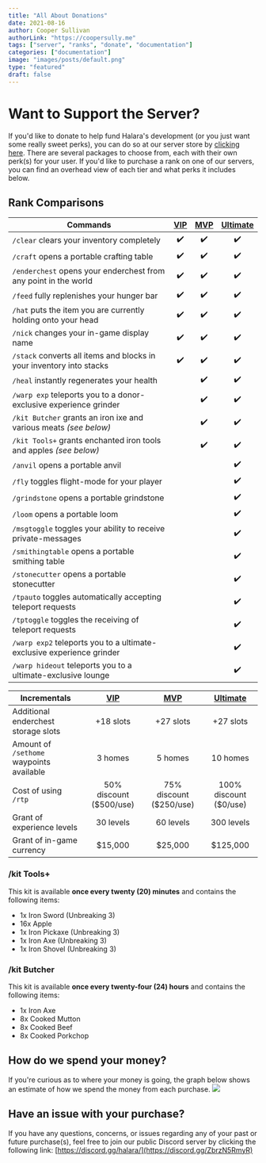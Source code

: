 ```yaml
---
title: "All About Donations"
date: 2021-08-16
author: Cooper Sullivan
authorLink: "https://coopersully.me"
tags: ["server", "ranks", "donate", "documentation"]
categories: ["documentation"]
image: "images/posts/default.png"
type: "featured"
draft: false
---
```


# Want to Support the Server?

If you'd like to donate to help fund Halara's development (or you just want some really sweet perks), you can do so at our server store by [clicking here](https://halara.tebex.io/). There are several packages to choose from, each with their own perk(s) for your user. If you'd like to purchase a rank on one of our servers, you can find an overhead view of each tier and what perks it includes below.
## Rank Comparisons

| Commands | [VIP](https://halara.tebex.io/checkout/packages/add/4535463/single) | [MVP](https://halara.tebex.io/checkout/packages/add/4535505/single) | [Ultimate](https://halara.tebex.io/checkout/packages/add/4587311/subscribe) |
| - | :-: | :-: | :-: |
| ``/clear`` clears your inventory completely | ✔️ | ✔️ | ✔️ |
| ``/craft`` opens a portable crafting table | ✔️ | ✔️ | ✔️ |
| ``/enderchest`` opens your enderchest from any point in the world | ✔️ | ✔️ | ✔️ |
| ``/feed`` fully replenishes your hunger bar | ✔️ | ✔️ | ✔️ |
| ``/hat`` puts the item you are currently holding onto your head | ✔️ | ✔️ | ✔️ |
| ``/nick`` changes your in-game display name | ✔️ | ✔️ | ✔️ |
| ``/stack`` converts all items and blocks in your inventory into stacks | ✔️ | ✔️ | ✔️ |
| ``/heal`` instantly regenerates your health || ✔️ | ✔️ |
| ``/warp exp`` teleports you to a donor-exclusive experience grinder || ✔️ | ✔️ |
| ``/kit Butcher`` grants an iron ixe and various meats *(see below)* || ✔️ | ✔️ |
| ``/kit Tools+`` grants enchanted iron tools and apples *(see below)* || ✔️ | ✔️ |
| ``/anvil`` opens a portable anvil ||  ️ | ✔️ |
| ``/fly`` toggles flight-mode for your player ||  ️ | ✔️ |
| ``/grindstone`` opens a portable grindstone||  ️ | ✔️ |
| ``/loom`` opens a portable loom ||  ️ | ✔️ |
| ``/msgtoggle`` toggles your ability to receive private-messages ||  ️ | ✔️ |
| ``/smithingtable`` opens a portable smithing table ||  ️ | ✔️ |
| ``/stonecutter`` opens a portable stonecutter ||  ️ | ✔️ |
| ``/tpauto`` toggles automatically accepting teleport requests ||  ️ | ✔️ |
| ``/tptoggle`` toggles the receiving of teleport requests ||  ️ | ✔️ |
| ``/warp exp2`` teleports you to a ultimate-exclusive experience grinder ||  ️ | ✔️ |
| ``/warp hideout`` teleports you to a ultimate-exclusive lounge ||  ️ | ✔️ |

| Incrementals | [VIP](https://halara.tebex.io/checkout/packages/add/4535463/single) | [MVP](https://halara.tebex.io/checkout/packages/add/4535505/single) | [Ultimate](https://halara.tebex.io/checkout/packages/add/4587311/subscribe) |
| - | :-: | :-: | :-: |
| Additional enderchest storage slots | +18 slots | +27 slots | +27 slots |
| Amount of ``/sethome`` waypoints available | 3 homes | 5 homes | 10 homes |
| Cost of using ``/rtp`` | 50% discount ($500/use) | 75% discount ($250/use) | 100% discount ($0/use) |
| Grant of experience levels | 30 levels | 60 levels | 300 levels |
| Grant of in-game currency | $15,000 | $25,000 | $125,000 |


### /kit Tools+
This kit is available **once every twenty (20) minutes** and contains the following items:
- 1x Iron Sword (Unbreaking 3)
- 16x Apple
- 1x Iron Pickaxe (Unbreaking 3)
- 1x Iron Axe (Unbreaking 3)
- 1x Iron Shovel (Unbreaking 3)

### /kit Butcher
This kit is available **once every twenty-four (24) hours** and contains the following items:
- 1x Iron Axe
- 8x Cooked Mutton
- 8x Cooked Beef
- 8x Cooked Porkchop

## How do we spend your money?
If you're curious as to where your money is going, the graph below shows an estimate of how we spend the money from each purchase.
![](images/posts/pie-chart.png)

## Have an issue with your purchase?
If you have any questions, concerns, or issues regarding any of your past or future purchase(s), feel free to join our public Discord server by clicking the following link: [https://discord.gg/halara/](https://discord.gg/ZbrzN5RmyR)